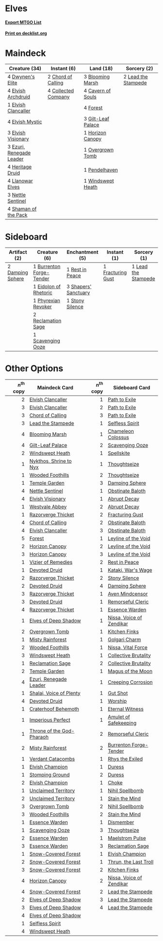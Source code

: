 # Elves

#### [Export MTGO List](../collection/Elves/Elves.txt)
#### [Print on decklist.org](http://decklist.org/?deckmain=3%09Blooming%20Marsh%0A4%09Cavern%20of%20Souls%0A2%09Chord%20of%20Calling%0A4%09Collected%20Company%0A4%09Dwynen's%20Elite%0A4%09Elvish%20Archdruid%0A1%09Elvish%20Clancaller%0A4%09Elvish%20Mystic%0A3%09Elvish%20Visionary%0A3%09Ezuri,%20Renegade%20Leader%0A4%09Forest%0A3%09Gilt-Leaf%20Palace%0A4%09Heritage%20Druid%0A1%09Horizon%20Canopy%0A2%09Lead%20the%20Stampede%0A4%09Llanowar%20Elves%0A3%09Nettle%20Sentinel%0A1%09Overgrown%20Tomb%0A1%09Pendelhaven%0A4%09Shaman%20of%20the%20Pack%0A1%09Windswept%20Heath&deckside=1%09Burrenton%20Forge-Tender%0A2%09Damping%20Sphere%0A1%09Eidolon%20of%20Rhetoric%0A1%09Fracturing%20Gust%0A1%09Lead%20the%20Stampede%0A1%09Phyrexian%20Revoker%0A2%09Reclamation%20Sage%0A1%09Rest%20in%20Peace%0A1%09Scavenging%20Ooze%0A3%09Shapers'%20Sanctuary%0A1%09Stony%20Silence)
# Maindeck

|                                           Creature (34)                                           |                                         Instant (6)                                          |                                          Land (18)                                          |                                         Sorcery (2)                                          |
|---------------------------------------------------------------------------------------------------|----------------------------------------------------------------------------------------------|---------------------------------------------------------------------------------------------|----------------------------------------------------------------------------------------------|
|4 [Dwynen's Elite](http://gatherer.wizards.com/Pages/Card/Details.aspx?multiverseid=442739)        |2 [Chord of Calling](http://gatherer.wizards.com/Pages/Card/Details.aspx?multiverseid=89064)  |3 [Blooming Marsh](http://gatherer.wizards.com/Pages/Card/Details.aspx?multiverseid=417816)  |2 [Lead the Stampede](http://gatherer.wizards.com/Pages/Card/Details.aspx?multiverseid=438739)|
|4 [Elvish Archdruid](http://gatherer.wizards.com/Pages/Card/Details.aspx?multiverseid=442741)      |4 [Collected Company](http://gatherer.wizards.com/Pages/Card/Details.aspx?multiverseid=394519)|4 [Cavern of Souls](http://gatherer.wizards.com/Pages/Card/Details.aspx?multiverseid=426057) |                                                                                              |
|1 [Elvish Clancaller](http://gatherer.wizards.com/Pages/Card/Details.aspx?multiverseid=447315)     |                                                                                              |4 [Forest](http://gatherer.wizards.com/Pages/Card/Details.aspx?multiverseid=439605)          |                                                                                              |
|4 [Elvish Mystic](http://gatherer.wizards.com/Pages/Card/Details.aspx?multiverseid=442743)         |                                                                                              |3 [Gilt-Leaf Palace](http://gatherer.wizards.com/Pages/Card/Details.aspx?multiverseid=153455)|                                                                                              |
|3 [Elvish Visionary](http://gatherer.wizards.com/Pages/Card/Details.aspx?multiverseid=417431)      |                                                                                              |1 [Horizon Canopy](http://gatherer.wizards.com/Pages/Card/Details.aspx?multiverseid=438806)  |                                                                                              |
|3 [Ezuri, Renegade Leader](http://gatherer.wizards.com/Pages/Card/Details.aspx?multiverseid=442737)|                                                                                              |1 [Overgrown Tomb](http://gatherer.wizards.com/Pages/Card/Details.aspx?multiverseid=405103)  |                                                                                              |
|4 [Heritage Druid](http://gatherer.wizards.com/Pages/Card/Details.aspx?multiverseid=413713)        |                                                                                              |1 [Pendelhaven](http://gatherer.wizards.com/Pages/Card/Details.aspx?multiverseid=442233)     |                                                                                              |
|4 [Llanowar Elves](http://gatherer.wizards.com/Pages/Card/Details.aspx?multiverseid=413717)        |                                                                                              |1 [Windswept Heath](http://gatherer.wizards.com/Pages/Card/Details.aspx?multiverseid=405115) |                                                                                              |
|3 [Nettle Sentinel](http://gatherer.wizards.com/Pages/Card/Details.aspx?multiverseid=442171)       |                                                                                              |                                                                                             |                                                                                              |
|4 [Shaman of the Pack](http://gatherer.wizards.com/Pages/Card/Details.aspx?multiverseid=413747)    |                                                                                              |                                                                                             |                                                                                              |


# Sideboard

|                                       Artifact (2)                                        |                                           Creature (6)                                            |                                        Enchantment (5)                                        |                                        Instant (1)                                         |                                         Sorcery (1)                                          |
|-------------------------------------------------------------------------------------------|---------------------------------------------------------------------------------------------------|-----------------------------------------------------------------------------------------------|--------------------------------------------------------------------------------------------|----------------------------------------------------------------------------------------------|
|2 [Damping Sphere](http://gatherer.wizards.com/Pages/Card/Details.aspx?multiverseid=443101)|1 [Burrenton Forge-Tender](http://gatherer.wizards.com/Pages/Card/Details.aspx?multiverseid=438580)|1 [Rest in Peace](http://gatherer.wizards.com/Pages/Card/Details.aspx?multiverseid=442021)     |1 [Fracturing Gust](http://gatherer.wizards.com/Pages/Card/Details.aspx?multiverseid=386290)|1 [Lead the Stampede](http://gatherer.wizards.com/Pages/Card/Details.aspx?multiverseid=438739)|
|                                                                                           |1 [Eidolon of Rhetoric](http://gatherer.wizards.com/Pages/Card/Details.aspx?multiverseid=380409)   |3 [Shapers' Sanctuary](http://gatherer.wizards.com/Pages/Card/Details.aspx?multiverseid=435362)|                                                                                            |                                                                                              |
|                                                                                           |1 [Phyrexian Revoker](http://gatherer.wizards.com/Pages/Card/Details.aspx?multiverseid=220589)     |1 [Stony Silence](http://gatherer.wizards.com/Pages/Card/Details.aspx?multiverseid=425850)     |                                                                                            |                                                                                              |
|                                                                                           |2 [Reclamation Sage](http://gatherer.wizards.com/Pages/Card/Details.aspx?multiverseid=430359)      |                                                                                               |                                                                                            |                                                                                              |
|                                                                                           |1 [Scavenging Ooze](http://gatherer.wizards.com/Pages/Card/Details.aspx?multiverseid=425959)       |                                                                                               |                                                                                            |                                                                                              |


# Other Options

|*n*<sup>th</sup> copy|                                           Maindeck Card                                            |*n*<sup>th</sup> copy|                                          Sideboard Card                                           |
|--------------------:|----------------------------------------------------------------------------------------------------|--------------------:|---------------------------------------------------------------------------------------------------|
|                    2|[Elvish Clancaller](http://gatherer.wizards.com/Pages/Card/Details.aspx?multiverseid=447315)        |                    1|[Path to Exile](http://gatherer.wizards.com/Pages/Card/Details.aspx?multiverseid=370408)           |
|                    3|[Elvish Clancaller](http://gatherer.wizards.com/Pages/Card/Details.aspx?multiverseid=447315)        |                    2|[Path to Exile](http://gatherer.wizards.com/Pages/Card/Details.aspx?multiverseid=370408)           |
|                    3|[Chord of Calling](http://gatherer.wizards.com/Pages/Card/Details.aspx?multiverseid=89064)          |                    3|[Path to Exile](http://gatherer.wizards.com/Pages/Card/Details.aspx?multiverseid=370408)           |
|                    3|[Lead the Stampede](http://gatherer.wizards.com/Pages/Card/Details.aspx?multiverseid=438739)        |                    1|[Selfless Spirit](http://gatherer.wizards.com/Pages/Card/Details.aspx?multiverseid=414332)         |
|                    4|[Blooming Marsh](http://gatherer.wizards.com/Pages/Card/Details.aspx?multiverseid=417816)           |                    1|[Chameleon Colossus](http://gatherer.wizards.com/Pages/Card/Details.aspx?multiverseid=373321)      |
|                    4|[Gilt-Leaf Palace](http://gatherer.wizards.com/Pages/Card/Details.aspx?multiverseid=153455)         |                    2|[Scavenging Ooze](http://gatherer.wizards.com/Pages/Card/Details.aspx?multiverseid=425959)         |
|                    2|[Windswept Heath](http://gatherer.wizards.com/Pages/Card/Details.aspx?multiverseid=405115)          |                    1|[Spellskite](http://gatherer.wizards.com/Pages/Card/Details.aspx?multiverseid=397743)              |
|                    1|[Nykthos, Shrine to Nyx](http://gatherer.wizards.com/Pages/Card/Details.aspx?multiverseid=373713)   |                    1|[Thoughtseize](http://gatherer.wizards.com/Pages/Card/Details.aspx?multiverseid=438676)            |
|                    1|[Wooded Foothills](http://gatherer.wizards.com/Pages/Card/Details.aspx?multiverseid=405116)         |                    2|[Thoughtseize](http://gatherer.wizards.com/Pages/Card/Details.aspx?multiverseid=438676)            |
|                    1|[Temple Garden](http://gatherer.wizards.com/Pages/Card/Details.aspx?multiverseid=405112)            |                    3|[Damping Sphere](http://gatherer.wizards.com/Pages/Card/Details.aspx?multiverseid=443101)          |
|                    4|[Nettle Sentinel](http://gatherer.wizards.com/Pages/Card/Details.aspx?multiverseid=442171)          |                    1|[Obstinate Baloth](http://gatherer.wizards.com/Pages/Card/Details.aspx?multiverseid=438745)        |
|                    4|[Elvish Visionary](http://gatherer.wizards.com/Pages/Card/Details.aspx?multiverseid=417431)         |                    1|[Abrupt Decay](http://gatherer.wizards.com/Pages/Card/Details.aspx?multiverseid=425971)            |
|                    1|[Westvale Abbey](http://gatherer.wizards.com/Pages/Card/Details.aspx?multiverseid=410049)           |                    2|[Abrupt Decay](http://gatherer.wizards.com/Pages/Card/Details.aspx?multiverseid=425971)            |
|                    1|[Razorverge Thicket](http://gatherer.wizards.com/Pages/Card/Details.aspx?multiverseid=209407)       |                    2|[Fracturing Gust](http://gatherer.wizards.com/Pages/Card/Details.aspx?multiverseid=386290)         |
|                    4|[Chord of Calling](http://gatherer.wizards.com/Pages/Card/Details.aspx?multiverseid=89064)          |                    2|[Obstinate Baloth](http://gatherer.wizards.com/Pages/Card/Details.aspx?multiverseid=438745)        |
|                    4|[Elvish Clancaller](http://gatherer.wizards.com/Pages/Card/Details.aspx?multiverseid=447315)        |                    3|[Obstinate Baloth](http://gatherer.wizards.com/Pages/Card/Details.aspx?multiverseid=438745)        |
|                    5|[Forest](http://gatherer.wizards.com/Pages/Card/Details.aspx?multiverseid=439605)                   |                    1|[Leyline of the Void](http://gatherer.wizards.com/Pages/Card/Details.aspx?multiverseid=205013)     |
|                    2|[Horizon Canopy](http://gatherer.wizards.com/Pages/Card/Details.aspx?multiverseid=438806)           |                    2|[Leyline of the Void](http://gatherer.wizards.com/Pages/Card/Details.aspx?multiverseid=205013)     |
|                    3|[Horizon Canopy](http://gatherer.wizards.com/Pages/Card/Details.aspx?multiverseid=438806)           |                    3|[Leyline of the Void](http://gatherer.wizards.com/Pages/Card/Details.aspx?multiverseid=205013)     |
|                    1|[Vizier of Remedies](http://gatherer.wizards.com/Pages/Card/Details.aspx?multiverseid=426740)       |                    2|[Rest in Peace](http://gatherer.wizards.com/Pages/Card/Details.aspx?multiverseid=442021)           |
|                    1|[Devoted Druid](http://gatherer.wizards.com/Pages/Card/Details.aspx?multiverseid=135500)            |                    1|[Kataki, War's Wage](http://gatherer.wizards.com/Pages/Card/Details.aspx?multiverseid=370414)      |
|                    2|[Razorverge Thicket](http://gatherer.wizards.com/Pages/Card/Details.aspx?multiverseid=209407)       |                    2|[Stony Silence](http://gatherer.wizards.com/Pages/Card/Details.aspx?multiverseid=425850)           |
|                    2|[Devoted Druid](http://gatherer.wizards.com/Pages/Card/Details.aspx?multiverseid=135500)            |                    4|[Damping Sphere](http://gatherer.wizards.com/Pages/Card/Details.aspx?multiverseid=443101)          |
|                    3|[Razorverge Thicket](http://gatherer.wizards.com/Pages/Card/Details.aspx?multiverseid=209407)       |                    1|[Aven Mindcensor](http://gatherer.wizards.com/Pages/Card/Details.aspx?multiverseid=429861)         |
|                    3|[Devoted Druid](http://gatherer.wizards.com/Pages/Card/Details.aspx?multiverseid=135500)            |                    1|[Remorseful Cleric](http://gatherer.wizards.com/Pages/Card/Details.aspx?multiverseid=447169)       |
|                    4|[Razorverge Thicket](http://gatherer.wizards.com/Pages/Card/Details.aspx?multiverseid=209407)       |                    1|[Essence Warden](http://gatherer.wizards.com/Pages/Card/Details.aspx?multiverseid=249374)          |
|                    1|[Elves of Deep Shadow](http://gatherer.wizards.com/Pages/Card/Details.aspx?multiverseid=201324)     |                    1|[Nissa, Voice of Zendikar](http://gatherer.wizards.com/Pages/Card/Details.aspx?multiverseid=417424)|
|                    2|[Overgrown Tomb](http://gatherer.wizards.com/Pages/Card/Details.aspx?multiverseid=405103)           |                    1|[Kitchen Finks](http://gatherer.wizards.com/Pages/Card/Details.aspx?multiverseid=370458)           |
|                    1|[Misty Rainforest](http://gatherer.wizards.com/Pages/Card/Details.aspx?multiverseid=426065)         |                    1|[Golgari Charm](http://gatherer.wizards.com/Pages/Card/Details.aspx?multiverseid=430396)           |
|                    2|[Wooded Foothills](http://gatherer.wizards.com/Pages/Card/Details.aspx?multiverseid=405116)         |                    1|[Nissa, Vital Force](http://gatherer.wizards.com/Pages/Card/Details.aspx?multiverseid=417736)      |
|                    3|[Windswept Heath](http://gatherer.wizards.com/Pages/Card/Details.aspx?multiverseid=405115)          |                    1|[Collective Brutality](http://gatherer.wizards.com/Pages/Card/Details.aspx?multiverseid=414380)    |
|                    1|[Reclamation Sage](http://gatherer.wizards.com/Pages/Card/Details.aspx?multiverseid=430359)         |                    2|[Collective Brutality](http://gatherer.wizards.com/Pages/Card/Details.aspx?multiverseid=414380)    |
|                    2|[Temple Garden](http://gatherer.wizards.com/Pages/Card/Details.aspx?multiverseid=405112)            |                    1|[Magus of the Moon](http://gatherer.wizards.com/Pages/Card/Details.aspx?multiverseid=438704)       |
|                    4|[Ezuri, Renegade Leader](http://gatherer.wizards.com/Pages/Card/Details.aspx?multiverseid=442737)   |                    1|[Creeping Corrosion](http://gatherer.wizards.com/Pages/Card/Details.aspx?multiverseid=214029)      |
|                    1|[Shalai, Voice of Plenty](http://gatherer.wizards.com/Pages/Card/Details.aspx?multiverseid=442923)  |                    1|[Gut Shot](http://gatherer.wizards.com/Pages/Card/Details.aspx?multiverseid=397673)                |
|                    4|[Devoted Druid](http://gatherer.wizards.com/Pages/Card/Details.aspx?multiverseid=135500)            |                    1|[Worship](http://gatherer.wizards.com/Pages/Card/Details.aspx?multiverseid=429865)                 |
|                    1|[Craterhoof Behemoth](http://gatherer.wizards.com/Pages/Card/Details.aspx?multiverseid=425947)      |                    1|[Eternal Witness](http://gatherer.wizards.com/Pages/Card/Details.aspx?multiverseid=370427)         |
|                    1|[Imperious Perfect](http://gatherer.wizards.com/Pages/Card/Details.aspx?multiverseid=413715)        |                    1|[Amulet of Safekeeping](http://gatherer.wizards.com/Pages/Card/Details.aspx?multiverseid=447363)   |
|                    1|[Throne of the God-Pharaoh](http://gatherer.wizards.com/Pages/Card/Details.aspx?multiverseid=426939)|                    2|[Remorseful Cleric](http://gatherer.wizards.com/Pages/Card/Details.aspx?multiverseid=447169)       |
|                    2|[Misty Rainforest](http://gatherer.wizards.com/Pages/Card/Details.aspx?multiverseid=426065)         |                    2|[Burrenton Forge-Tender](http://gatherer.wizards.com/Pages/Card/Details.aspx?multiverseid=438580)  |
|                    1|[Verdant Catacombs](http://gatherer.wizards.com/Pages/Card/Details.aspx?multiverseid=426074)        |                    1|[Rhys the Exiled](http://gatherer.wizards.com/Pages/Card/Details.aspx?multiverseid=152643)         |
|                    1|[Elvish Champion](http://gatherer.wizards.com/Pages/Card/Details.aspx?multiverseid=26445)           |                    1|[Duress](http://gatherer.wizards.com/Pages/Card/Details.aspx?multiverseid=270465)                  |
|                    1|[Stomping Ground](http://gatherer.wizards.com/Pages/Card/Details.aspx?multiverseid=405110)          |                    2|[Duress](http://gatherer.wizards.com/Pages/Card/Details.aspx?multiverseid=270465)                  |
|                    2|[Elvish Champion](http://gatherer.wizards.com/Pages/Card/Details.aspx?multiverseid=26445)           |                    1|[Choke](http://gatherer.wizards.com/Pages/Card/Details.aspx?multiverseid=430685)                   |
|                    1|[Unclaimed Territory](http://gatherer.wizards.com/Pages/Card/Details.aspx?multiverseid=435419)      |                    1|[Nihil Spellbomb](http://gatherer.wizards.com/Pages/Card/Details.aspx?multiverseid=442215)         |
|                    2|[Unclaimed Territory](http://gatherer.wizards.com/Pages/Card/Details.aspx?multiverseid=435419)      |                    1|[Stain the Mind](http://gatherer.wizards.com/Pages/Card/Details.aspx?multiverseid=383402)          |
|                    3|[Overgrown Tomb](http://gatherer.wizards.com/Pages/Card/Details.aspx?multiverseid=405103)           |                    2|[Nihil Spellbomb](http://gatherer.wizards.com/Pages/Card/Details.aspx?multiverseid=442215)         |
|                    3|[Wooded Foothills](http://gatherer.wizards.com/Pages/Card/Details.aspx?multiverseid=405116)         |                    2|[Stain the Mind](http://gatherer.wizards.com/Pages/Card/Details.aspx?multiverseid=383402)          |
|                    1|[Essence Warden](http://gatherer.wizards.com/Pages/Card/Details.aspx?multiverseid=249374)           |                    1|[Dismember](http://gatherer.wizards.com/Pages/Card/Details.aspx?multiverseid=397830)               |
|                    1|[Scavenging Ooze](http://gatherer.wizards.com/Pages/Card/Details.aspx?multiverseid=425959)          |                    3|[Thoughtseize](http://gatherer.wizards.com/Pages/Card/Details.aspx?multiverseid=438676)            |
|                    2|[Essence Warden](http://gatherer.wizards.com/Pages/Card/Details.aspx?multiverseid=249374)           |                    1|[Maelstrom Pulse](http://gatherer.wizards.com/Pages/Card/Details.aspx?multiverseid=370521)         |
|                    3|[Essence Warden](http://gatherer.wizards.com/Pages/Card/Details.aspx?multiverseid=249374)           |                    3|[Reclamation Sage](http://gatherer.wizards.com/Pages/Card/Details.aspx?multiverseid=430359)        |
|                    1|[Snow-Covered Forest](http://gatherer.wizards.com/Pages/Card/Details.aspx?multiverseid=184812)      |                    1|[Elvish Champion](http://gatherer.wizards.com/Pages/Card/Details.aspx?multiverseid=26445)          |
|                    2|[Snow-Covered Forest](http://gatherer.wizards.com/Pages/Card/Details.aspx?multiverseid=184812)      |                    1|[Thrun, the Last Troll](http://gatherer.wizards.com/Pages/Card/Details.aspx?multiverseid=214050)   |
|                    3|[Snow-Covered Forest](http://gatherer.wizards.com/Pages/Card/Details.aspx?multiverseid=184812)      |                    2|[Kitchen Finks](http://gatherer.wizards.com/Pages/Card/Details.aspx?multiverseid=370458)           |
|                    4|[Horizon Canopy](http://gatherer.wizards.com/Pages/Card/Details.aspx?multiverseid=438806)           |                    2|[Nissa, Voice of Zendikar](http://gatherer.wizards.com/Pages/Card/Details.aspx?multiverseid=417424)|
|                    4|[Snow-Covered Forest](http://gatherer.wizards.com/Pages/Card/Details.aspx?multiverseid=184812)      |                    2|[Lead the Stampede](http://gatherer.wizards.com/Pages/Card/Details.aspx?multiverseid=438739)       |
|                    2|[Elves of Deep Shadow](http://gatherer.wizards.com/Pages/Card/Details.aspx?multiverseid=201324)     |                    3|[Lead the Stampede](http://gatherer.wizards.com/Pages/Card/Details.aspx?multiverseid=438739)       |
|                    3|[Elves of Deep Shadow](http://gatherer.wizards.com/Pages/Card/Details.aspx?multiverseid=201324)     |                    4|[Lead the Stampede](http://gatherer.wizards.com/Pages/Card/Details.aspx?multiverseid=438739)       |
|                    4|[Elves of Deep Shadow](http://gatherer.wizards.com/Pages/Card/Details.aspx?multiverseid=201324)     |                     |                                                                                                   |
|                    1|[Selfless Spirit](http://gatherer.wizards.com/Pages/Card/Details.aspx?multiverseid=414332)          |                     |                                                                                                   |
|                    4|[Windswept Heath](http://gatherer.wizards.com/Pages/Card/Details.aspx?multiverseid=405115)          |                     |                                                                                                   |

